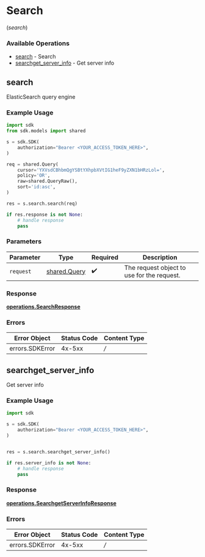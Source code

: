 # Search
(*search*)

### Available Operations

* [search](#search) - Search
* [searchget_server_info](#searchget_server_info) - Get server info

## search

ElasticSearch query engine

### Example Usage

```python
import sdk
from sdk.models import shared

s = sdk.SDK(
    authorization="Bearer <YOUR_ACCESS_TOKEN_HERE>",
)

req = shared.Query(
    cursor='YXVsdCBhbmQgYSBtYXhpbXVtIG1heF9yZXN1bHRzLol=',
    policy='OR',
    raw=shared.QueryRaw(),
    sort='id:asc',
)

res = s.search.search(req)

if res.response is not None:
    # handle response
    pass

```

### Parameters

| Parameter                                    | Type                                         | Required                                     | Description                                  |
| -------------------------------------------- | -------------------------------------------- | -------------------------------------------- | -------------------------------------------- |
| `request`                                    | [shared.Query](../../models/shared/query.md) | :heavy_check_mark:                           | The request object to use for the request.   |


### Response

**[operations.SearchResponse](../../models/operations/searchresponse.md)**
### Errors

| Error Object    | Status Code     | Content Type    |
| --------------- | --------------- | --------------- |
| errors.SDKError | 4x-5xx          | */*             |

## searchget_server_info

Get server info

### Example Usage

```python
import sdk

s = sdk.SDK(
    authorization="Bearer <YOUR_ACCESS_TOKEN_HERE>",
)


res = s.search.searchget_server_info()

if res.server_info is not None:
    # handle response
    pass

```


### Response

**[operations.SearchgetServerInfoResponse](../../models/operations/searchgetserverinforesponse.md)**
### Errors

| Error Object    | Status Code     | Content Type    |
| --------------- | --------------- | --------------- |
| errors.SDKError | 4x-5xx          | */*             |

